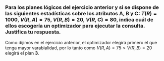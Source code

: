 
### Para los planes lógicos del ejercicio anterior y si se dispone de las siguientes estadísticas sobre los atributos A, B y C: $T(R)=1000$, $V(R,A)=75$, $V(R,B)=20$, $V(R,C)=80$, indica cuál de ellos escogería un optimizador para ejecutar la consulta. Justifica tu respuesta.
Como dijimos en el ejercicio anterior, el optimizador elegirá primero el que tenga mayor varabialidad, por lo tanto como  $V(R,A)=75>V(R,B)=20$ elegirá el plan __3__.